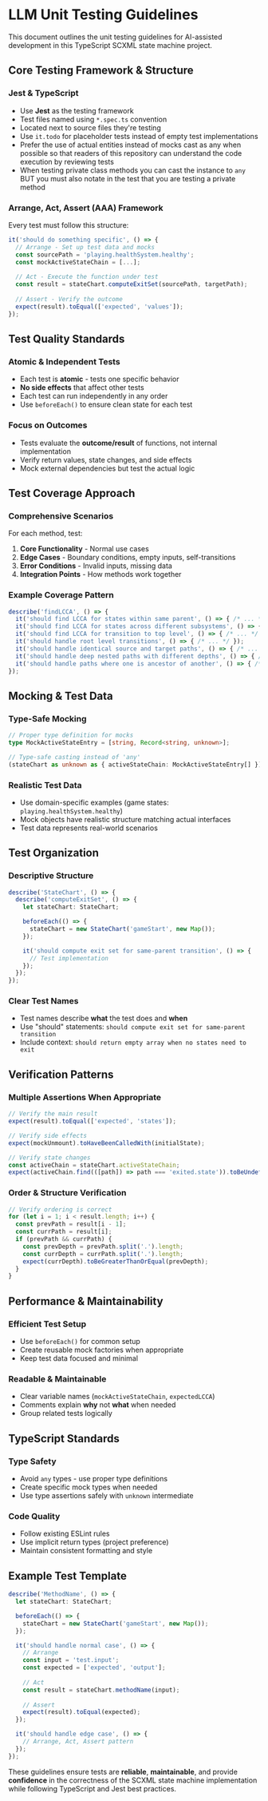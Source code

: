 # LLM Unit Testing Guidelines

This document outlines the unit testing guidelines for AI-assisted development in this TypeScript SCXML state machine project.

## Core Testing Framework & Structure

### Jest & TypeScript
- Use **Jest** as the testing framework
- Test files named using `*.spec.ts` convention
- Located next to source files they're testing
- Use `it.todo` for placeholder tests instead of empty test implementations
- Prefer the use of actual entities instead of mocks cast as any when possible so that readers of this repository can understand the code execution by reviewing tests
- When testing private class methods you can cast the instance to `any` BUT you must also notate in the test that you are testing a private method

### Arrange, Act, Assert (AAA) Framework
Every test must follow this structure:

```typescript
it('should do something specific', () => {
  // Arrange - Set up test data and mocks
  const sourcePath = 'playing.healthSystem.healthy';
  const mockActiveStateChain = [...];
  
  // Act - Execute the function under test
  const result = stateChart.computeExitSet(sourcePath, targetPath);
  
  // Assert - Verify the outcome
  expect(result).toEqual(['expected', 'values']);
});
```

## Test Quality Standards

### Atomic & Independent Tests
- Each test is **atomic** - tests one specific behavior
- **No side effects** that affect other tests
- Each test can run independently in any order
- Use `beforeEach()` to ensure clean state for each test

### Focus on Outcomes
- Tests evaluate the **outcome/result** of functions, not internal implementation
- Verify return values, state changes, and side effects
- Mock external dependencies but test the actual logic

## Test Coverage Approach

### Comprehensive Scenarios
For each method, test:

1. **Core Functionality** - Normal use cases
2. **Edge Cases** - Boundary conditions, empty inputs, self-transitions
3. **Error Conditions** - Invalid inputs, missing data
4. **Integration Points** - How methods work together

### Example Coverage Pattern
```typescript
describe('findLCCA', () => {
  it('should find LCCA for states within same parent', () => { /* ... */ });
  it('should find LCCA for states across different subsystems', () => { /* ... */ });
  it('should find LCCA for transition to top level', () => { /* ... */ });
  it('should handle root level transitions', () => { /* ... */ });
  it('should handle identical source and target paths', () => { /* ... */ });
  it('should handle deep nested paths with different depths', () => { /* ... */ });
  it('should handle paths where one is ancestor of another', () => { /* ... */ });
});
```

## Mocking & Test Data

### Type-Safe Mocking
```typescript
// Proper type definition for mocks
type MockActiveStateEntry = [string, Record<string, unknown>];

// Type-safe casting instead of 'any'
(stateChart as unknown as { activeStateChain: MockActiveStateEntry[] })
```

### Realistic Test Data
- Use domain-specific examples (game states: `playing.healthSystem.healthy`)
- Mock objects have realistic structure matching actual interfaces
- Test data represents real-world scenarios

## Test Organization

### Descriptive Structure
```typescript
describe('StateChart', () => {
  describe('computeExitSet', () => {
    let stateChart: StateChart;

    beforeEach(() => {
      stateChart = new StateChart('gameStart', new Map());
    });

    it('should compute exit set for same-parent transition', () => {
      // Test implementation
    });
  });
});
```

### Clear Test Names
- Test names describe **what** the test does and **when**
- Use "should" statements: `should compute exit set for same-parent transition`
- Include context: `should return empty array when no states need to exit`

## Verification Patterns

### Multiple Assertions When Appropriate
```typescript
// Verify the main result
expect(result).toEqual(['expected', 'states']);

// Verify side effects
expect(mockUnmount).toHaveBeenCalledWith(initialState);

// Verify state changes
const activeChain = stateChart.activeStateChain;
expect(activeChain.find(([path]) => path === 'exited.state')).toBeUndefined();
```

### Order & Structure Verification
```typescript
// Verify ordering is correct
for (let i = 1; i < result.length; i++) {
  const prevPath = result[i - 1];
  const currPath = result[i];
  if (prevPath && currPath) {
    const prevDepth = prevPath.split('.').length;
    const currDepth = currPath.split('.').length;
    expect(currDepth).toBeGreaterThanOrEqual(prevDepth);
  }
}
```

## Performance & Maintainability

### Efficient Test Setup
- Use `beforeEach()` for common setup
- Create reusable mock factories when appropriate
- Keep test data focused and minimal

### Readable & Maintainable
- Clear variable names (`mockActiveStateChain`, `expectedLCCA`)
- Comments explain **why** not **what** when needed
- Group related tests logically

## TypeScript Standards

### Type Safety
- Avoid `any` types - use proper type definitions
- Create specific mock types when needed
- Use type assertions safely with `unknown` intermediate

### Code Quality
- Follow existing ESLint rules
- Use implicit return types (project preference)
- Maintain consistent formatting and style

## Example Test Template

```typescript
describe('MethodName', () => {
  let stateChart: StateChart;

  beforeEach(() => {
    stateChart = new StateChart('gameStart', new Map());
  });

  it('should handle normal case', () => {
    // Arrange
    const input = 'test.input';
    const expected = ['expected', 'output'];
    
    // Act
    const result = stateChart.methodName(input);
    
    // Assert
    expect(result).toEqual(expected);
  });

  it('should handle edge case', () => {
    // Arrange, Act, Assert pattern
  });
});
```

These guidelines ensure tests are **reliable**, **maintainable**, and provide **confidence** in the correctness of the SCXML state machine implementation while following TypeScript and Jest best practices.
